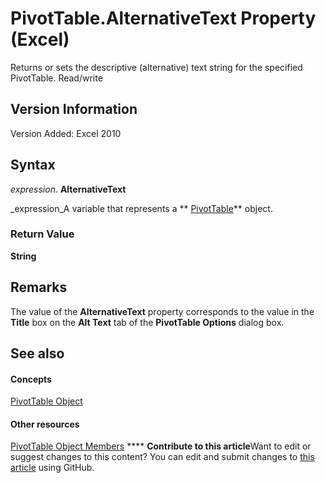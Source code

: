 
# PivotTable.AlternativeText Property (Excel)

Returns or sets the descriptive (alternative) text string for the specified PivotTable. Read/write


## Version Information

Version Added: Excel 2010 


## Syntax

 _expression_. **AlternativeText**

 _expression_A variable that represents a  ** [PivotTable](a9c1d4a0-78a9-f9a6-6daf-91cb63e45842.md)** object.


### Return Value

 **String**


## Remarks

The value of the  **AlternativeText** property corresponds to the value in the **Title** box on the **Alt Text** tab of the **PivotTable Options** dialog box.


## See also


#### Concepts


 [PivotTable Object](a9c1d4a0-78a9-f9a6-6daf-91cb63e45842.md)
#### Other resources


 [PivotTable Object Members](8e8d1692-cf32-63c6-a1f6-54ddcc2a4964.md)
****   **Contribute to this article**Want to edit or suggest changes to this content? You can edit and submit changes to  [this article](https://github.com/jhershey00/VBA_Excel_Test/OpenXMLCon/articles/c7d12f8b-03a1-d60f-9294-9c0768dc8c94.md) using GitHub.

